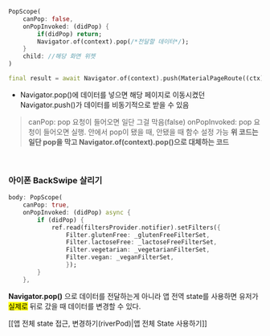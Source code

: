 ```dart
PopScope(
	canPop: false,
	onPopInvoked: (didPop) {
		if(didPop) return;
		Navigator.of(context).pop(/*전달할 데이터*/);
	}
	child: //해당 화면 위젯
)
```

```dart
final result = await Navigator.of(context).push(MaterialPageRoute((ctx) => /*변경할 페이지*/))
```

- Navigator.pop()에 데이터를 넣으면 해당 페이지로 이동시켰던 Navigator.push()가 데이터를 비동기적으로 받을 수 있음

>canPop: pop 요청이 들어오면 일단 그걸 막음(false)
>onPopInvoked: pop 요청이 들어오면 실행. 안에서 pop이 됐을 때, 안됐을 때 함수 설정 가능
**위 코드는 일단 pop을 막고 Navigator.of(context).pop()으로 대체하는 코드**

<br>

### 아이폰 BackSwipe 살리기
```dart
body: PopScope(
	canPop: true,
	onPopInvoked: (didPop) async {
		if (didPop) {
			ref.read(filtersProvider.notifier).setFilters({
				Filter.glutenFree: _glutenFreeFilterSet,
				Filter.lactoseFree: _lactoseFreeFilterSet,
				Filter.vegetarian: _vegetarianFilterSet,
				Filter.vegan: _veganFilterSet,
				});
		}
	},
```
**Navigator.pop()** 으로 데이터를 전달하는게 아니라 앱 전역 state를 사용하면 유저가 <mark>실제로</mark> 뒤로 갔을 때 데이터를 변경할 수 있다.

[[앱 전체 state 접근, 변경하기(riverPod)|앱 전체 State 사용하기]]